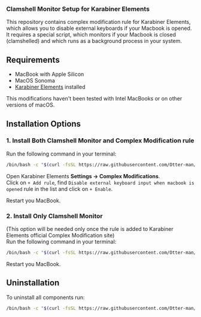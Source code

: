 
### Clamshell Monitor Setup for Karabiner Elements

This repository contains complex modification rule for Karabiner Elements, which allows you to disable external keyboards if your Macbook is opened.  
It requires a special script, which monitors if your Macbook is closed (clamshelled) and which runs as a background process in your system.

## Requirements

- MacBook with Apple Silicon
- MacOS Sonoma
- [Karabiner Elements](https://karabiner-elements.pqrs.org/) installed

This modifications haven't been tested with Intel MacBooks or on other versions of macOS.

## Installation Options

### 1. Install Both Clamshell Monitor and Complex Modification rule


Run the following command in your terminal:

```bash
/bin/bash -c "$(curl -fsSL https://raw.githubusercontent.com/Otter-man/karabiner-clamshell-monitor/main/install_clamshell_monitor_full.sh)"
```

Open Karabiner Elements __Settings -> Complex Modifications__.  
Click on `+ Add rule`, find `Disable external keyboard input when macbook is opened` rule in the list and click on `+ Enable`.

Restart you MacBook.

### 2. Install Only Clamshell Monitor

(This option will be needed only once the rule is added to Karabiner Elements official Complex Modification site)  
Run the following command in your terminal:

```bash
/bin/bash -c "$(curl -fsSL https://raw.githubusercontent.com/Otter-man/karabiner-clamshell-monitor/main/install_clamshell_monitor_only.sh)"
```
Restart you MacBook.

## Uninstallation

To uninstall all components run:

```bash
/bin/bash -c "$(curl -fsSL https://raw.githubusercontent.com/Otter-man/karabiner-clamshell-monitor/main/uninstall_all_clamshell_monitor.sh)"
```
